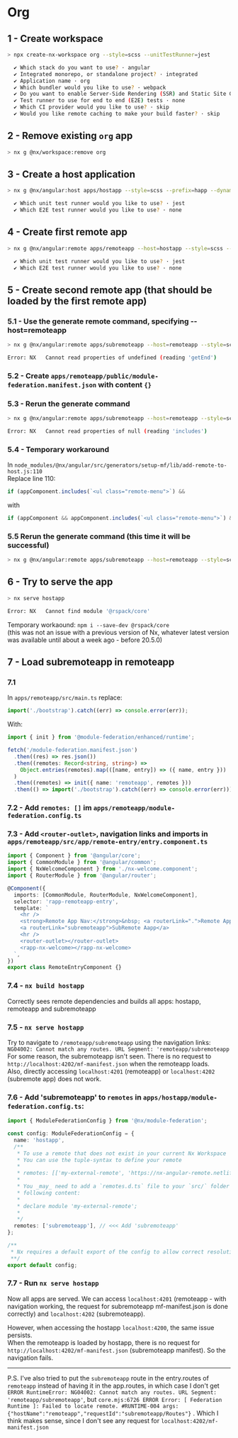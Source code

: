 # Org

## 1 - Create workspace
  
```sh
> npx create-nx-workspace org --style=scss --unitTestRunner=jest  

  ✔ Which stack do you want to use? · angular  
  ✔ Integrated monorepo, or standalone project? · integrated  
  ✔ Application name · org  
  ✔ Which bundler would you like to use? · webpack  
  ✔ Do you want to enable Server-Side Rendering (SSR) and Static Site Generation (SSG/Prerendering)? · No  
  ✔ Test runner to use for end to end (E2E) tests · none  
  ✔ Which CI provider would you like to use? · skip  
  ✔ Would you like remote caching to make your build faster? · skip 
```

## 2 - Remove existing `org` app

```sh
> nx g @nx/workspace:remove org
```

## 3 - Create a host application

```sh
> nx g @nx/angular:host apps/hostapp --style=scss --prefix=happ --dynamic=true

  ✔ Which unit test runner would you like to use? · jest  
  ✔ Which E2E test runner would you like to use? · none  
```

## 4 - Create first remote app

```sh
> nx g @nx/angular:remote apps/remoteapp --host=hostapp --style=scss --prefix=rapp

  ✔ Which unit test runner would you like to use? · jest  
  ✔ Which E2E test runner would you like to use? · none  
```

## 5 - Create second remote app (that should be loaded by the first remote app)

### 5.1 - Use the generate remote command, specifying --host=remoteapp

```sh
> nx g @nx/angular:remote apps/subremoteapp --host=remoteapp --style=scss --prefix=srapp

Error: NX   Cannot read properties of undefined (reading 'getEnd')  
```

### 5.2 - Create `apps/remoteapp/public/module-federation.manifest.json` with content `{}`

### 5.3 - Rerun the generate command

```sh
> nx g @nx/angular:remote apps/subremoteapp --host=remoteapp --style=scss --prefix=srapp

Error: NX   Cannot read properties of null (reading 'includes')
```

### 5.4 - Temporary workaround

In `node_modules/@nx/angular/src/generators/setup-mf/lib/add-remote-to-host.js:110`  
Replace line 110:

```js
if (appComponent.includes(`<ul class="remote-menu">`) &&
```

with  

```js
if (appComponent && appComponent.includes(`<ul class="remote-menu">`) &&
```

### 5.5 Rerun the generate command (this time it will be successful)

```sh
> nx g @nx/angular:remote apps/subremoteapp --host=remoteapp --style=scss --prefix=srapp
```

## 6 - Try to serve the app

```sh
> nx serve hostapp

Error: NX   Cannot find module '@rspack/core'  
```

Temporary workaound: `npm i --save-dev @rspack/core`  
(this was not an issue with a previous version of Nx, whatever latest version was available until about a week ago - before 20.5.0)

## 7 - Load subremoteapp in remoteapp

### 7.1

In `apps/remoteapp/src/main.ts` replace:  

```ts
import('./bootstrap').catch((err) => console.error(err));
```

With:

```ts
import { init } from '@module-federation/enhanced/runtime';

fetch('/module-federation.manifest.json')
  .then((res) => res.json())
  .then((remotes: Record<string, string>) =>
    Object.entries(remotes).map(([name, entry]) => ({ name, entry }))
  )
  .then((remotes) => init({ name: 'remoteapp', remotes }))
  .then(() => import('./bootstrap').catch((err) => console.error(err)));
```

### 7.2 - Add `remotes: []` im `apps/remoteapp/module-federation.config.ts`

### 7.3 - Add `<router-outlet>`, navigation links and imports in `apps/remoteapp/src/app/remote-entry/entry.component.ts`

```ts
import { Component } from '@angular/core';
import { CommonModule } from '@angular/common';
import { NxWelcomeComponent } from './nx-welcome.component';
import { RouterModule } from '@angular/router';

@Component({
  imports: [CommonModule, RouterModule, NxWelcomeComponent],
  selector: 'rapp-remoteapp-entry',
  template: `
    <hr />
    <strong>Remote App Nav:</strong>&nbsp; <a routerLink=".">Remote App</a> |
    <a routerLink="subremoteapp">SubRemote Aapp</a>
    <hr />
    <router-outlet></router-outlet>
    <rapp-nx-welcome></rapp-nx-welcome>
  `,
})
export class RemoteEntryComponent {}
```

### 7.4 - `nx build hostapp`  

Correctly sees remote dependencies and builds all apps: hostapp, remoteapp and subremoteapp

### 7.5 - `nx serve hostapp`

Try to navigate to `/remoteapp/subremoteapp` using the navigation links: `NG04002: Cannot match any routes. URL Segment: 'remoteapp/subremoteapp`  
For some reason, the subremoteapp isn't seen. There is no request to `http://localhost:4202/mf-manifest.json` when the remoteapp loads.  
Also, directly accessing `localhost:4201` (remoteapp) or `localhost:4202` (subremote app) does not work.

### 7.6 - Add 'subremoteapp' to `remotes` in `apps/hostapp/module-federation.config.ts`:

```ts
import { ModuleFederationConfig } from '@nx/module-federation';

const config: ModuleFederationConfig = {
  name: 'hostapp',
  /**
   * To use a remote that does not exist in your current Nx Workspace
   * You can use the tuple-syntax to define your remote
   *
   * remotes: [['my-external-remote', 'https://nx-angular-remote.netlify.app']]
   *
   * You _may_ need to add a `remotes.d.ts` file to your `src/` folder declaring the external remote for tsc, with the
   * following content:
   *
   * declare module 'my-external-remote';
   *
   */
  remotes: ['subremoteapp'], // <<< Add 'subremoteapp'
};

/**
 * Nx requires a default export of the config to allow correct resolution of the module federation graph.
 **/
export default config;
```

### 7.7 - Run `nx serve hostapp`  

Now all apps are served. We can access `localhost:4201` (remoteapp - with navigation working, the request for subremoteapp mf-manifest.json is done correctly) and `localhost:4202` (subremoteapp).  

However, when accessing the hostapp `localhost:4200`, the same issue persists.  
When the remoteapp is loaded by hostapp, there is no request for `http://localhost:4202/mf-manifest.json` (subremoteapp manifest). So the navigation fails.  

---

P.S. I've also tried to put the `subremoteapp` route in the entry.routes of `remoteapp` instead of having it in the app.routes, in which case I don't get `ERROR RuntimeError: NG04002: Cannot match any routes. URL Segment: 'remoteapp/subremoteapp'`, but `core.mjs:6726 ERROR Error: [ Federation Runtime ]: Failed to locate remote. #RUNTIME-004 args: {"hostName":"remoteapp","requestId":"subremoteapp/Routes"}` . Which I think makes sense, since I don't see any request for `localhost:4202/mf-manifest.json`
